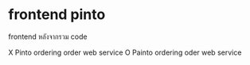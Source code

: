 # frontend pinto
frontend หลังจากรวม code

X Pinto ordering order web service
O Painto ordering oder web service